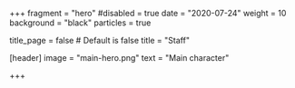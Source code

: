 +++
fragment = "hero"
#disabled = true
date = "2020-07-24"
weight = 10
background = "black"
particles = true

title_page = false # Default is false
title = "Staff"

[header]
  image = "main-hero.png"
  text = "Main character"

+++
